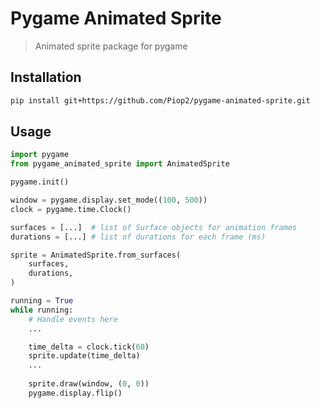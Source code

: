 # Pygame Animated Sprite
> Animated sprite package for pygame

## Installation

```sh
pip install git+https://github.com/Piop2/pygame-animated-sprite.git
```

## Usage

```python
import pygame
from pygame_animated_sprite import AnimatedSprite

pygame.init()

window = pygame.display.set_mode((100, 500))
clock = pygame.time.Clock()

surfaces = [...]  # list of Surface objects for animation frames
durations = [...] # list of durations for each frame (ms)

sprite = AnimatedSprite.from_surfaces(
    surfaces,
    durations,
)

running = True
while running:
    # Handle events here
    ...

    time_delta = clock.tick(60)
    sprite.update(time_delta)
    ...
    
    sprite.draw(window, (0, 0))
    pygame.display.flip()
```
